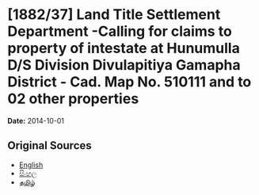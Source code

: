 # [1882/37] Land Title Settlement Department -Calling for claims to property of intestate at Hunumulla D/S Division Divulapitiya Gamapha District - Cad. Map No. 510111 and to 02 other properties

**Date:** 2014-10-01

## Original Sources

- [English](https://documents.gov.lk/view/extra-gazettes/2014/10/1882-37_E.pdf)
- [සිංහල](https://documents.gov.lk/view/extra-gazettes/2014/10/1882-37_S.pdf)
- [தமிழ்](https://documents.gov.lk/view/extra-gazettes/2014/10/1882-37_T.pdf)
